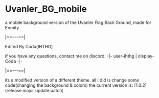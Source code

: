 # Uvanler_BG_mobile
a mobile background version of the Uvanler Flag Back Ground, made for Enmity

   |==---==|
   
Edited By Coda(IHTHG)

if you have any questions, contact me on discord: -|- user-ihthg | display-Coda -|-

   |==---==|

its a modified version of a different theme. all i did is change some code(changing the background & colors)
the current version is: [1.0.2] (release.major update.patch)
